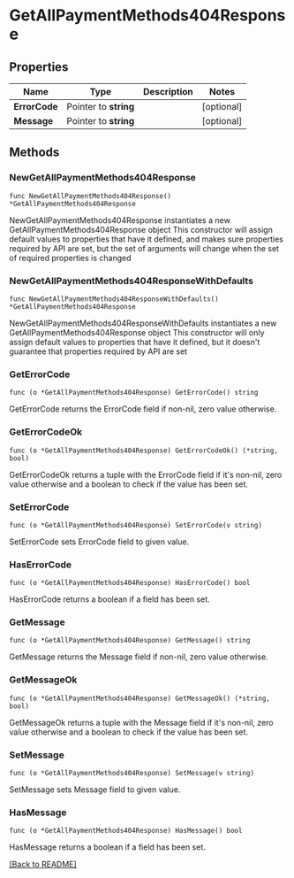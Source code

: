 # GetAllPaymentMethods404Response

## Properties

| Name | Type | Description | Notes |
| ------------ | ------------- | ------------- | ------------- |
| **ErrorCode** | Pointer to **string** |  | [optional]  |
| **Message** | Pointer to **string** |  | [optional]  |

## Methods

### NewGetAllPaymentMethods404Response

`func NewGetAllPaymentMethods404Response() *GetAllPaymentMethods404Response`

NewGetAllPaymentMethods404Response instantiates a new GetAllPaymentMethods404Response object
This constructor will assign default values to properties that have it defined,
and makes sure properties required by API are set, but the set of arguments
will change when the set of required properties is changed

### NewGetAllPaymentMethods404ResponseWithDefaults

`func NewGetAllPaymentMethods404ResponseWithDefaults() *GetAllPaymentMethods404Response`

NewGetAllPaymentMethods404ResponseWithDefaults instantiates a new GetAllPaymentMethods404Response object
This constructor will only assign default values to properties that have it defined,
but it doesn't guarantee that properties required by API are set

### GetErrorCode

`func (o *GetAllPaymentMethods404Response) GetErrorCode() string`

GetErrorCode returns the ErrorCode field if non-nil, zero value otherwise.

### GetErrorCodeOk

`func (o *GetAllPaymentMethods404Response) GetErrorCodeOk() (*string, bool)`

GetErrorCodeOk returns a tuple with the ErrorCode field if it's non-nil, zero value otherwise
and a boolean to check if the value has been set.

### SetErrorCode

`func (o *GetAllPaymentMethods404Response) SetErrorCode(v string)`

SetErrorCode sets ErrorCode field to given value.

### HasErrorCode

`func (o *GetAllPaymentMethods404Response) HasErrorCode() bool`

HasErrorCode returns a boolean if a field has been set.

### GetMessage

`func (o *GetAllPaymentMethods404Response) GetMessage() string`

GetMessage returns the Message field if non-nil, zero value otherwise.

### GetMessageOk

`func (o *GetAllPaymentMethods404Response) GetMessageOk() (*string, bool)`

GetMessageOk returns a tuple with the Message field if it's non-nil, zero value otherwise
and a boolean to check if the value has been set.

### SetMessage

`func (o *GetAllPaymentMethods404Response) SetMessage(v string)`

SetMessage sets Message field to given value.

### HasMessage

`func (o *GetAllPaymentMethods404Response) HasMessage() bool`

HasMessage returns a boolean if a field has been set.


[[Back to README]](../../README.md)


